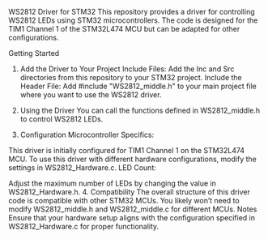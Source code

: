 WS2812 Driver for STM32
This repository provides a driver for controlling WS2812 LEDs using STM32 microcontrollers. The code is designed for the TIM1 Channel 1 of 
the STM32L474 MCU but can be adapted for other configurations.

Getting Started
1. Add the Driver to Your Project
Include Files:
Add the Inc and Src directories from this repository to your STM32 project.
Include the Header File:
Add #include "WS2812_middle.h" to your main project file where you want to use the WS2812 driver.

3. Using the Driver
You can call the functions defined in WS2812_middle.h to control WS2812 LEDs.
4. Configuration
Microcontroller Specifics:

This driver is initially configured for TIM1 Channel 1 on the STM32L474 MCU.
To use this driver with different hardware configurations, modify the settings in WS2812_Hardware.c.
LED Count:

Adjust the maximum number of LEDs by changing the value in WS2812_Hardware.h.
4. Compatibility
The overall structure of this driver code is compatible with other STM32 MCUs.
You likely won’t need to modify WS2812_middle.h and WS2812_middle.c for different MCUs.
Notes
Ensure that your hardware setup aligns with the configuration specified in WS2812_Hardware.c for proper functionality.
